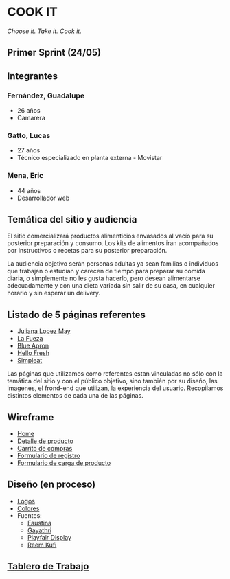 # COOK IT
*Choose it. Take it. Cook it.*


## Primer Sprint (24/05)


## Integrantes

### Fernández, Guadalupe
- 26 años
- Camarera


### Gatto, Lucas
- 27 años
- Técnico especializado en planta externa - Movistar


### Mena, Eric
- 44 años
- Desarrollador web



## Temática del sitio y audiencia

El sitio comercializará productos alimenticios envasados al vacío para su posterior preparación y consumo. Los kits de alimentos iran acompañados por instructivos o recetas para su posterior preparación.

La audiencia objetivo serán personas adultas ya sean familias o individuos que trabajan o estudian y carecen de tiempo para preparar su comida diaria, o simplemente no les gusta hacerlo, pero desean alimentarse adecuadamente y con una dieta variada sin salir de su casa, en cualquier horario y sin esperar un delivery.

## Listado de 5 páginas referentes 

- [Juliana Lopez May](https://www.julianalopezmaytienda.com.ar)
- [La Fueza](https://www.lafuerza.com.ar)
- [Blue Apron](https://www.blueapron.com/)
- [Hello Fresh](https://www.hellofresh.com)
- [Simpleat](https://www.simpleat.com.ar/)

Las páginas que utilizamos como referentes estan vinculadas no sólo con la temática del sitio y con el público objetivo, sino también por su diseño, las imagenes, el frond-end que utilizan, la experiencia del usuario. Recopilamos distintos elementos de cada una de las páginas.


## Wireframe

- [Home](https://github.com/lucasgatto92/-grupo_8_CookIt/blob/master/wireframe/home.png)
- [Detalle de producto](https://github.com/lucasgatto92/-grupo_8_CookIt/blob/master/wireframe/detalleProducto.png)
- [Carrito de compras](https://github.com/lucasgatto92/-grupo_8_CookIt/blob/master/wireframe/carritoCompras.png)
- [Formulario de registro](https://github.com/lucasgatto92/-grupo_8_CookIt/blob/master/wireframe/register.png)
- [Formulario de carga de producto](https://github.com/lucasgatto92/-grupo_8_CookIt/blob/master/wireframe/ingresoProductos.png)


## Diseño (en proceso)

- [Logos](https://github.com/lucasgatto92/-grupo_8_CookIt/tree/master/design/logos)
- [Colores](https://github.com/lucasgatto92/-grupo_8_CookIt/tree/master/design/colors)
- Fuentes:
    - [Faustina](https://fonts.google.com/specimen/Faustina?query=faustina&preview.text=Cook+it&preview.text_type=custom)
    - [Gayathri](https://fonts.google.com/specimen/Gayathri?query=gaya&preview.text=Cook+it&preview.text_type=custom)
    - [Playfair Display](https://fonts.google.com/specimen/Playfair+Display?query=playfa&preview.text=Cook+it&preview.text_type=custom)
    - [Reem Kufi](https://fonts.google.com/specimen/Reem+Kufi?query=reem&preview.text=Cook+it&preview.text_type=custom)

## [Tablero de Trabajo](https://trello.com/b/g6PQOvmo/proyecto-integrador)